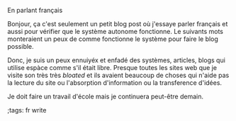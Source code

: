 En parlant français

Bonjour, ça c'est seulement un petit blog post
où j'essaye parler français et aussi pour vérifier
que le système autonome fonctionne. Le suivants mots
monteraient un peux de comme fonctionne le système pour
faire le blog possible.

Donc, je suis un peux ennuiyéx et enfadé des systèmes,
articles, blogs qui utilise espàce comme s'il était libre.
Presque toutes les sites web que je visite son très très
*bloated* et ils avaient beaucoup de choses qui n'aide pas
la lecture du site ou l'absorption d'information ou la 
transference d'idées.

Je doit faire un travail d'école mais je continuera
peut-être demain.


;tags: fr write
